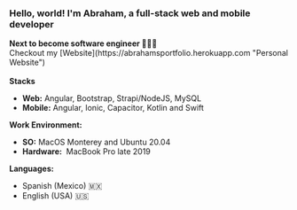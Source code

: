 <h3>Hello, world! I'm Abraham, a full-stack web and mobile developer</h3>
<strong>Next to become software engineer 👷🏽‍♂️</strong> 
<br>
Checkout my [Website](https://abrahamsportfolio.herokuapp.com "Personal Website")
<br>
<br>
<strong>Stacks</strong>
<ul>
 <li><strong>Web:</strong>&nbsp;Angular, Bootstrap, Strapi/NodeJS, MySQL</li>
 <li><strong>Mobile:</strong>&nbsp;Angular, Ionic, Capacitor, Kotlin and Swift</li>
</ul> 

<strong>Work Environment:</strong>
<ul>
 <li><strong>SO:</strong>&nbsp;MacOS Monterey and Ubuntu 20.04</li>
 <li><strong>Hardware:</strong>&nbsp; MacBook Pro late 2019</li>
</ul>

<strong>Languages:</strong>
<ul>
 <li>Spanish (Mexico) 🇲🇽</li>
 <li>English (USA) 🇺🇸</li>
</ul>
